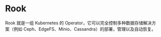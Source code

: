 # Rook

Rook 就是一组 Kubernetes 的 Operator，它可以完全控制多种数据存储解决方案（例如 Ceph、EdgeFS、Minio、Cassandra）的部署，管理以及自动恢复。
